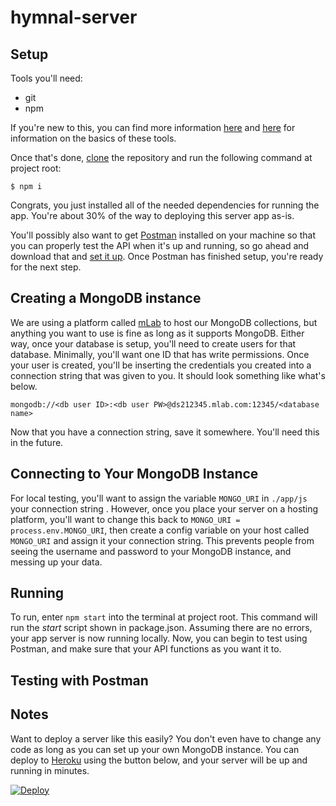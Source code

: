 # hymnal-server

## Setup

Tools you'll need: 
* git
* npm

If you're new to this, you can find more information [here](https://help.github.com/) and [here](https://gist.github.com/leommoore/4420860) for information on the basics of these tools. 

Once that's done, [clone]() the repository and run the following command at project root:

`$ npm i`

Congrats, you just installed all of the needed dependencies for running the app. You're about 30% of the way to deploying this server app as-is.

You'll possibly also want to get [Postman](https://getpostman.com) installed on your machine so that you can properly test the API when it's up and running, so go ahead and download that and [set it up](https://www.getpostman.com/docs). Once Postman has finished setup, you're ready for the next step. 

## Creating a MongoDB instance

We are using a platform called [mLab](https://mlab.com) to host our MongoDB collections, but anything you want to use is fine as long as it supports MongoDB. Either way, once your database is setup, you'll need to create users for that database. Minimally, you'll want one ID that has write permissions. Once your user is created, you'll be inserting the credentials you created into a connection string that was given to you. It should look something like what's below.

`mongodb://<db user ID>:<db user PW>@ds212345.mlab.com:12345/<database name>`

Now that you have a connection string, save it somewhere. You'll need this in the future.

## Connecting to Your MongoDB Instance

For local testing, you'll want to assign the variable `MONGO_URI` in `./app/js` your connection string . However, once you place your server on a hosting platform, you'll want to change this back to `MONGO_URI = process.env.MONGO_URI`, then create a config variable on your host called `MONGO_URI` and assign it your connection string. This prevents people from seeing the username and password to your MongoDB instance, and messing up your data.  

## Running

To run, enter `npm start` into the terminal at project root. This command will run the *start* script shown in package.json. Assuming there are no errors, your app server is now running locally. Now, you can begin to test using Postman, and make sure that your API functions as you want it to. 

## Testing with Postman



## Notes

Want to deploy a server like this easily? You don't even have to change any code as long as you can set up your own MongoDB instance. You can deploy to [Heroku](https://heroku.com) using the button below, and your server will be up and running in minutes. 

[![Deploy](https://www.herokucdn.com/deploy/button.svg)](https://heroku.com/deploy)